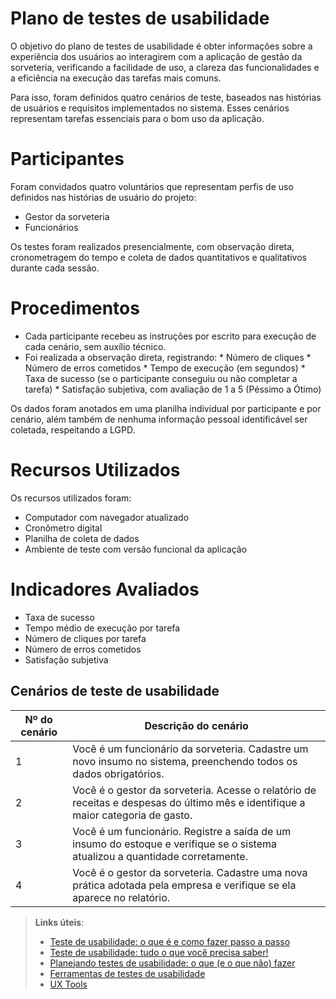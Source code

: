 # Plano de testes de usabilidade

O objetivo do plano de testes de usabilidade é obter informações sobre a experiência dos usuários ao interagirem com a aplicação de gestão da sorveteria, verificando a facilidade de uso, a clareza das funcionalidades e a eficiência na execução das tarefas mais comuns.

Para isso, foram definidos quatro cenários de teste, baseados nas histórias de usuários e requisitos implementados no sistema. Esses cenários representam tarefas essenciais para o bom uso da aplicação.

# Participantes
Foram convidados quatro voluntários que representam perfis de uso definidos nas histórias de usuário do projeto:

- Gestor da sorveteria
- Funcionários

Os testes foram realizados presencialmente, com observação direta, cronometragem do tempo e coleta de dados quantitativos e qualitativos durante cada sessão.

# Procedimentos

* Cada participante recebeu as instruções por escrito para execução de cada cenário, sem auxílio técnico.
* Foi realizada a observação direta, registrando:
      * Número de cliques
      * Número de erros cometidos
      * Tempo de execução (em segundos)
      * Taxa de sucesso (se o participante conseguiu ou não completar a tarefa)
      * Satisfação subjetiva, com avaliação de 1 a 5 (Péssimo a Ótimo)

Os dados foram anotados em uma planilha individual por participante e por cenário, além também de nenhuma informação pessoal identificável ser coletada, respeitando a LGPD.

# Recursos Utilizados

Os recursos utilizados foram:
* Computador com navegador atualizado
* Cronômetro digital
* Planilha de coleta de dados
* Ambiente de teste com versão funcional da aplicação

# Indicadores Avaliados
* Taxa de sucesso
* Tempo médio de execução por tarefa
* Número de cliques por tarefa
* Número de erros cometidos
* Satisfação subjetiva

## Cenários de teste de usabilidade

| Nº do cenário | Descrição do cenário                                                                                                                    |
| ------------- | --------------------------------------------------------------------------------------------------------------------------------------- |
| 1             | Você é um funcionário da sorveteria. Cadastre um novo insumo no sistema, preenchendo todos os dados obrigatórios.                       |
| 2             | Você é o gestor da sorveteria. Acesse o relatório de receitas e despesas do último mês e identifique a maior categoria de gasto.        |
| 3             | Você é um funcionário. Registre a saída de um insumo do estoque e verifique se o sistema atualizou a quantidade corretamente.           |
| 4             | Você é o gestor da sorveteria. Cadastre uma nova prática adotada pela empresa e verifique se ela aparece no relatório. |



> **Links úteis**:
> - [Teste de usabilidade: o que é e como fazer passo a passo](https://neilpatel.com/br/blog/teste-de-usabilidade/)
> - [Teste de usabilidade: tudo o que você precisa saber!](https://medium.com/aela/teste-de-usabilidade-o-que-voc%C3%AA-precisa-saber-39a36343d9a6/)
> - [Planejando testes de usabilidade: o que (e o que não) fazer](https://imasters.com.br/design-ux/planejando-testes-de-usabilidade-o-que-e-o-que-nao-fazer/)
> - [Ferramentas de testes de usabilidade](https://www.usability.gov/how-to-and-tools/resources/templates.html)
> - [UX Tools](https://uxdesign.cc/ux-user-research-and-user-testing-tools-2d339d379dc7)

